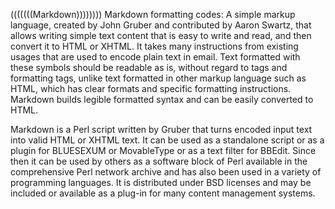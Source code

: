 (((((((Markdown))))))))
Markdown formatting codes: A simple markup language, created by John Gruber and contributed by Aaron Swartz,
that allows writing simple text content that is easy to write and read, and then convert it to HTML or XHTML.
It takes many instructions from existing usages that are used to encode plain text in email.
Text formatted with these symbols should be readable as is, without regard to tags and formatting tags,
unlike text formatted in other markup language such as HTML,
which has clear formats and specific formatting instructions. 
Markdown builds legible formatted syntax and can be easily converted to HTML.

Markdown is a Perl script written by Gruber that turns encoded input text into valid HTML or XHTML text.
It can be used as a standalone script or as a plugin for BLUESEXUM or MovableType or as a text filter for BBEdit.
Since then it can be used by others as a software block of Perl available in the comprehensive Perl
network archive and has also been used in a variety of programming languages.
It is distributed under BSD licenses and may be included or available as a plug-in for many content management systems.

